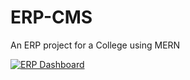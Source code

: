 # ERP-CMS
An ERP project for a College using MERN

[![ERP Dashboard](https://img.shields.io/badge/ERP%20Dashboard-Wiki-D91818?style=for-the-badge&logo=react&logoColor=red)](https://github.com/ReaveND/College-ERP/wiki)
